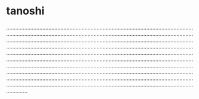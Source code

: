 # tanoshi

......................................................................................................................................................................................................................................................................................................................................................................................................................................................................................................................................................................................................................................................................................................................................................................................................................................................................................................................................................................................................................................................................................................................................................................................................................................................................................................